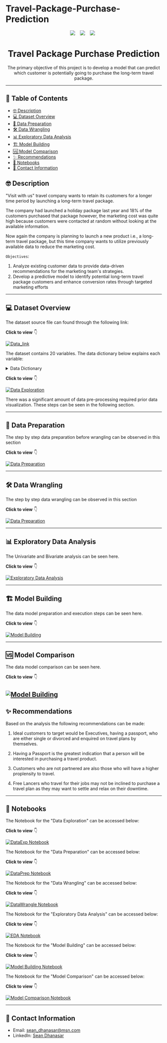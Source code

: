 # Travel-Package-Purchase-Prediction

<p align="center">
  <img src="https://forthebadge.com/images/badges/made-with-python.svg" />&nbsp;&nbsp;&nbsp;
  <img src="https://forthebadge.com/images/badges/made-with-markdown.svg" />&nbsp;&nbsp;&nbsp;
  <img src="https://forthebadge.com/images/badges/powered-by-oxygen.svg" />&nbsp;&nbsp;
</p>




<h1 align="center">Travel Package Purchase Prediction</h1>

<p align="center">The primary objective of this project is to develop a model that can predict which customer is potentially going to purchase the long-term travel package.</p>

---

## 📝 Table of Contents

- [🤓 Description](#description)
- [💻 Dataset Overview](#dataset-overview)
- [🔀 Data Preparation](#data-preparation)
- [🛠️ Data Wrangling](#data-wrangling)
- [📊 Exploratory Data Analysis](#exploratory-data-analysis)
- [🏗️ Model Building](#model-building)
- [🆚 Model Comparison](#model-comparison)
- [✨ Recommendations](#recommendations)
- [📗 Notebooks](#notebooks)
- [📧 Contact Information](#contact-information)

## 🤓 Description <a name = "description"></a>

"Visit with us" travel company wants to retain its customers for a longer time period by launching a long-term travel package.

The company had launched a holiday package last year and 18% of the customers purchased that package however, the marketing cost was quite high because customers were contacted at random without looking at the available information.

Now again the company is planning to launch a new product i.e., a long-term travel package, but this time company wants to utilize previously available data to reduce the marketing cost.


`Objectives`:
1. Analyze existing customer data to provide data-driven recommendations for the marketing team's strategies.
2. Develop a predictive model to identify potential long-term travel package customers and enhance conversion rates through targeted marketing efforts



---

## 💻 Dataset Overview <a name = "dataset-overview"></a>

The dataset source file can found through the following link:

**Click to view** 👇

[![Data_link](https://github.com/seandhan/image_database/blob/main/Data-LINK-.svg)](https://github.com/seandhan/Travel-Package-Purchase-Prediction/blob/main/Tourism.xlsx)

The dataset contains 20 variables. The data dictionary below explains each variable:

<details>
<summary>Data Dictionary</summary>
<br>

**Customer details:**
1. **CustomerID**: Unique customer ID
2. **ProdTaken**: Product taken flag
3. **Age**: Age of customer
4. **PreferredLoginDevice**: Preferred login device of the customer in last month
5. **CityTier**: City tier
6. **Occupation**: Occupation of customer
7. **Gender**: Gender of customer
8. **NumberOfPersonVisited**: Total number of person came with customer
9. **PreferredPropertyStar**: Preferred hotel property rating by customer
10. **MaritalStatus**: Marital status of customer
11. **NumberOfTrips**: Average number of the trip in a year by customer
12. **Passport**: Customer passport flag
13. **OwnCar**: Customers owns a car flag
14. **NumberOfChildrenVisited**: Total number of children visit with customer
15. **Designation**: Designation of the customer in the current organization
16. **MonthlyIncome**: Gross monthly income of the customer

**Customer interaction data:**
1. **PitchSatisfactionScore**: Sales pitch satisfactory score
2. **ProductPitched**: Product pitched by a salesperson
3. **NumberOfFollowups**: Total number of follow up has been done by sales person after sales pitch
4. **DurationOfPitch**: Duration of the pitch by a salesman to customer

</details>

**Click to view** 👇

[![Data Exploration](https://github.com/seandhan/image_database/blob/main/Solution-Dataset%20Exploration-.svg)](https://github.com/seandhan/Travel-Package-Purchase-Prediction/blob/main/Data%20Exploration/readme.md)

There was a significant amount of data pre-processing required prior data visualization. These steps can be seen in the following section.

----


## 🔀 Data Preparation <a name = "data-preparation"></a>

The step by step data preparation before wrangling can be observed in this section

**Click to view** 👇

[![Data Preparation](https://github.com/seandhan/image_database/blob/main/solution-data-preparation.svg)](https://github.com/seandhan/Travel-Package-Purchase-Prediction/blob/main/Data%20Preparation/Readme.md)



----
## 🛠️ Data Wrangling <a name = "data-wrangling"></a>

The step by step data wrangling can be observed in this section

**Click to view** 👇

[![Data Preparation](https://github.com/seandhan/image_database/blob/main/solution-data-wrangling.svg)](https://github.com/seandhan/Travel-Package-Purchase-Prediction/blob/main/Data%20Wrangling/Readme.md)


----


## 📊 Exploratory Data Analysis <a name = "exploratory-data-analysis"></a>

The Univariate and Bivariate analysis can be seen here.

**Click to view** 👇

[![Exploratory Data Analysis](https://github.com/seandhan/image_database/blob/main/Solution-Exploratory%20Data%20Analysis-.svg)](https://github.com/seandhan/Travel-Package-Purchase-Prediction/blob/main/EDA/Readme.md)


----

## 🏗️ Model Building <a name = "model-building"></a>

The data model preparation and execution steps can be seen here.

**Click to view** 👇

[![Model Building](https://github.com/seandhan/image_database/blob/main/Solution-Model%20Building-.svg)](https://github.com/seandhan/Travel-Package-Purchase-Prediction/blob/main/Model%20Building/Readme.md)


----

## 🆚 Model Comparison <a name = "model-comparison"></a>

The data model comparison can be seen here.

**Click to view** 👇

[![Model Building](https://github.com/seandhan/image_database/blob/main/Solution-Model%20Building-.svg)](https://github.com/seandhan/Travel-Package-Purchase-Prediction/blob/main/Model%20Building/Readme.md)
----

## ✨ Recommendations <a name = "recommendations"></a>

Based on the analysis the following recommendations can be made:

1. Ideal customers to target would be Executives, having a passport, who are either single or divorced and enquired on travel plans by themselves. <br>

2. Having a Passport is the greatest indication that a person will be interested in purchasing a travel product.<br>

3. Customers who are not partnered are also those who will have a higher proplensity to travel.<br>

4. Free Lancers who travel for their jobs may not be inclined to purchase a travel plan as they may want to settle and relax on their downtime.
----

## 📗 Notebooks <a name = "notebooks"></a>

The Notebook for the "Data Exploration" can be accessed below:

**Click to view** 👇

[![DataExp Notebook](https://github.com/seandhan/image_database/blob/main/Notebook-Dataset%20Exploration-.svg)](https://github.com/seandhan/Travel-Package-Purchase-Prediction/blob/main/Notebooks/Data%20Exploration.ipynb)

The Notebook for the "Data Preparation" can be accessed below:

**Click to view** 👇

[![DataPrep Notebook](https://github.com/seandhan/image_database/blob/main/notebook-data-preparation.svg)](https://github.com/seandhan/Travel-Package-Purchase-Prediction/blob/main/Notebooks/Data%20Preparation.ipynb)


The Notebook for the "Data Wrangling" can be accessed below:

**Click to view** 👇

[![DataWrangle Notebook](https://github.com/seandhan/image_database/blob/main/notebook-data-wrangling.svg)](https://github.com/seandhan/Travel-Package-Purchase-Prediction/blob/main/Notebooks/Data%20Wrangling.ipynb)


The Notebook for the "Exploratory Data Analysis" can be accessed below:

**Click to view** 👇

[![EDA Notebook](https://github.com/seandhan/image_database/blob/main/Notebook-Exploratory%20Data%20analysis-.svg)](https://github.com/seandhan/Travel-Package-Purchase-Prediction/blob/main/Notebooks/EDA.ipynb)


The Notebook for the "Model Building" can be accessed below:

**Click to view** 👇

[![Model Building Notebook](https://github.com/seandhan/image_database/blob/main/Notebook-Model%20Building-.svg)](https://github.com/seandhan/Travel-Package-Purchase-Prediction/blob/main/Notebooks/Model%20Building.ipynb)


The Notebook for the "Model Comparison" can be accessed below:

**Click to view** 👇

[![Model Comparison Notebook](https://github.com/seandhan/image_database/blob/main/notebook-model-comparison.svg)](https://github.com/seandhan/Travel-Package-Purchase-Prediction/blob/main/Notebooks/Model%20Comparison.ipynb)



----



## 📧 Contact Information <a name = "contact-information"></a>

- Email: [sean_dhanasar@msn.com](mailto:sean_dhanasar@msn.com)
- LinkedIn: [Sean Dhanasar](https://www.linkedin.com/in/sdhanasar)
